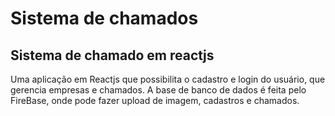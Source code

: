 # Sistema de chamados 



## Sistema de chamado em reactjs

Uma aplicação em Reactjs que possibilita o cadastro e login do usuário, que gerencia empresas e chamados.
A base de banco de dados é feita pelo FireBase, onde pode fazer upload de imagem, cadastros e chamados.




